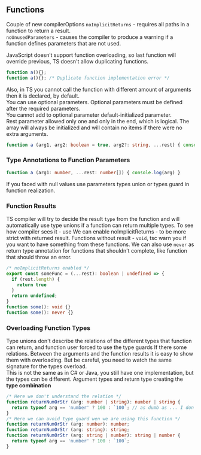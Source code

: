 ## Functions
Couple of new compilerOptions
`noImplicitReturns` - requires all paths in a function to return a result. \
`noUnusedParameters` - causes the compiler to produce a warning if a function defines parameters that are not used.

JavaScript doesn’t support function overloading, so last function will override previous, TS doesn't allow duplicating
functions.
```typescript
function a(){};
function a(){}; /* Duplicate function implementation error */ 
```
Also, in TS you cannot call the function with different amount of arguments then it is declared, by default. \
You can use optional parameters. Optional parameters must be defined after the required parameters. \
You cannot add to optional parameter default-initialized parameter. \
Rest parameter allowed only one and only in the end, which is logical. The array will always be initialized and will
contain no items if there were no extra arguments.
```typescript
function a (arg1, arg2: boolean = true, arg2?: string, ...rest) { console.log(arg) }
```
### Type Annotations to Function Parameters
```typescript
function a (arg1: number, ...rest: number[]) { console.log(arg) }
```
If you faced with null values use parameters types union or types guard in function realization.

### Function Results
TS compiler will try to decide the result `type` from the function and will automatically use type unions if a
function can return multiple types. To see how compiler sees it - use
We can enable noImplicitReturns - to be more strict with returned result.
Functions without result - `void`, tsc warn you if you want to have something from these functions.
We can also use `never` as return type annotation for functions that shouldn't complete, like function that should throw
an error. 
```typescript
/* noImplicitReturns enabled */
export const someFunc = (...rest): boolean | undefined => {
  if (rest.length) {
    return true
  }
  return undefined;
}
function some(): void {}
function some(): never {}
```

### Overloading Function Types
Type unions don't describe the relations of the different types that function can return, and function user forced to
use the type guards If there some relations. Between the arguments and the function results it is easy to show them
with overloading. But be careful, you need to watch the same signature for the types overload. \
This is not the same as in C# or Java, you still have one implementation, but the types can be different. Argument types
and return type creating the **type combination**
```typescript
/* Here we don't understand the relation */
function returnNumOrStr (arg: number | string): number | string {
  return typeof arg == 'number' ? 100 : `100`; // as dumb as ... I don't even have a comparison 
}
/* Here we can avoid type guard wen we are using this function */
function returnNumOrStr (arg: number): number;
function returnNumOrStr (arg: string): string;
function returnNumOrStr (arg: string | number): string | number {
  return typeof arg == 'number' ? 100 : `100`;
}
```
